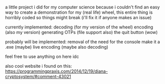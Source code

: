 a little project i did for my computer science because i couldn't find an easy way to create a demonstration for my (real life) wheel,
this entire thing is horribly coded so things might break (i'll fix it if anyone makes an issue)

currently implemented:
  decoding (for my version of the wheel)
  encoding (also my version)
  generating OTPs (file support also)
  the quit button (wow)

probably will be implemented:
  removal of the need for the console
  make it a .exe (maybe)
  live encoding (maybe also decoding)

feel free to use anything on here idc

also cool website i found on this: https://programmingpraxis.com/2014/12/19/diana-cryptosystem/#comment-43021
